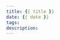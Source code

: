 ```yaml
---
title: {{ title }}
date: {{ date }}
tags:
description:
---
```

<script type="text/javascript" src="/js/src/bai.js"></script>
